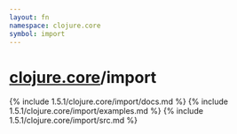 ```yaml
---
layout: fn
namespace: clojure.core
symbol: import
---
```


# [clojure.core](../)/import

{% include 1.5.1/clojure.core/import/docs.md %}
{% include 1.5.1/clojure.core/import/examples.md %}
{% include 1.5.1/clojure.core/import/src.md %}

